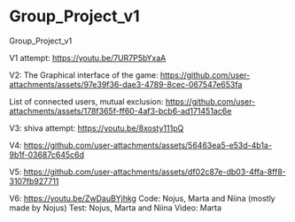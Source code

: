 # Group_Project_v1
Group_Project_v1

V1 attempt:
https://youtu.be/7UR7P5bYxaA


V2:
The Graphical interface of the game: 
https://github.com/user-attachments/assets/97e39f36-dae3-4789-8cec-067547e653fa

List of connected users, mutual exclusion: 
https://github.com/user-attachments/assets/178f365f-ff60-4af3-bcb6-ad171451ac6e

V3:
shiva attempt:
https://youtu.be/8xosty111pQ

V4: 
https://github.com/user-attachments/assets/56463ea5-e53d-4b1a-9b1f-03687c645c6d


V5: 
https://github.com/user-attachments/assets/df02c87e-db03-4ffa-8ff8-3107fb927711

V6: 
https://youtu.be/ZwDauBYjhkg
Code: Nojus, Marta and Niina (mostly made by Nojus)
Test: Nojus, Marta and Niina
Video: Marta
